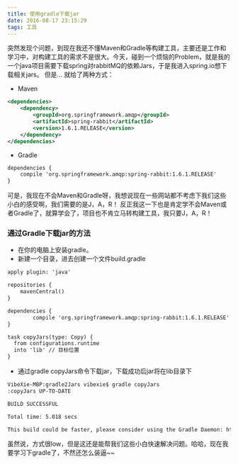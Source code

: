 ```yaml
---
title: 使用gradle下载jar
date: 2016-08-17 23:15:29
tags: 工具
---
```

突然发现个问题，到现在我还不懂Maven和Gradle等构建工具，主要还是工作和学习中，对构建工具的需求不是很大。今天，碰到一个烦恼的Problem，就是我的一个java项目需要下载spring对rabbitMQ的依赖Jars，于是我进入spring.io想下载相关jars。
但是...
就给了两种方式：
* Maven
``` xml
<dependencies>
    <dependency>
        <groupId>org.springframework.amqp</groupId>
        <artifactId>spring-rabbit</artifactId>
        <version>1.6.1.RELEASE</version>
    </dependency>
</dependencies>
```
<!-- more -->
* Gradle
``` xml
dependencies {
    compile 'org.springframework.amqp:spring-rabbit:1.6.1.RELEASE'
}
```
可是，我现在不会Maven和Gradle呀，我想说现在一些网站都不考虑下我们这些小白的感受啊，我们需要的是J，A，R！
反正我这一下也是肯定学不会Maven或者Gradle了，就算学会了，项目也不肯立马转构建工具，我只要J，A，R！
### 通过Gradle下载jar的方法
* 在你的电脑上安装gradle。
* 新建一个目录，进去创建一个文件build.gradle
``` xml
apply plugin: 'java'

repositories {
    mavenCentral()
}

dependencies {
        compile 'org.springframework.amqp:spring-rabbit:1.6.1.RELEASE'
}

task copyJars(type: Copy) {
  from configurations.runtime
  into 'lib' // 目标位置
}
```
* 通过gradle copyJars命令下载jar，下载成功后jar将在lib目录下
``` bash
VibeXie-MBP:gradle2Jars vibexie$ gradle copyJars
:copyJars UP-TO-DATE

BUILD SUCCESSFUL

Total time: 5.018 secs

This build could be faster, please consider using the Gradle Daemon: https://docs.gradle.org/2.13/userguide/gradle_daemon.html
```

虽然说，方式很low，但是这还是能帮我们这些小白快速解决问题。哈哈，现在我要学习下gradle了，不然还怎么装逼~~
